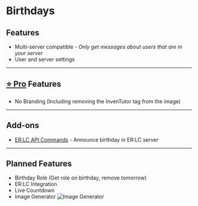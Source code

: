 # Birthdays

## Features

* Multi-server compatible - *Only get messages about users that are in your server*
* User and server settings

***

## [⭐ Pro](/d/about-inventutor-pro.md) Features

* No Branding (Including removing the InvenTutor tag from the image)

***

## Add-ons

* [ER:LC API Commands](dev/erlc-api-commands/) - Announce birthday in ER:LC server

***

## Planned Features

* Birthday Role (Get role on birthday, remove tomorrow)
* ER:LC Integration
* Live Countdown
* Image Generator ![Image Generator](/plugins/birthdays/image-gen.png)
